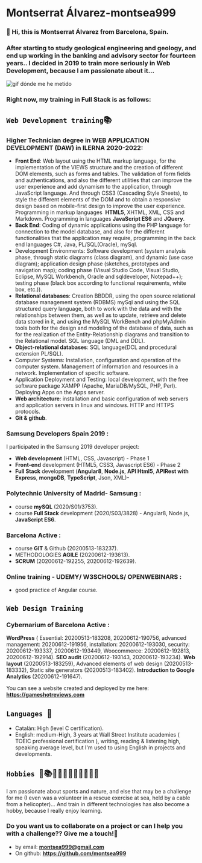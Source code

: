# Montserrat Álvarez-montsea999

### 👋 Hi, this is Montserrat Álvarez from Barcelona, Spain. 
### After starting to study geological engineering and geology, and end up working in the banking and advisory sector for fourteen years.. I decided in 2019 to train more seriously in Web Development, because I am passionate about it...

![gif dónde me he metido](https://github.com/montsea999/inspirations/blob/master/assets/gifAvatarYes.gif) 

### Right now, my training in Full Stack is as follows:

## `Web Development training`📚

### Higher Technician degree in WEB APPLICATION DEVELOPMENT (DAW) in ILERNA 2020-2022: 
- **Front End**: Web layout using the HTML markup language, for the implementation of the VIEWS structure and the creation of different DOM elements, such as forms and tables. 
The validation of form fields and authentications, and also the different utilities that can improve the user experience and add dynamism to the application, through JavaScript language. And through CSS3 (Cascading Style Sheets), to style the different elements of the DOM and to obtain a responsive design based on mobile-first design to improve the user experience. Programming in markup languages ​​ **HTML5**, XHTML, XML, CSS and Markdown. Programming in languages **JavaScript ES6** and **JQuery**.
- **Back End**: Coding of dynamic applications using the PHP language for connection to the model database, and also for the different functionalities that the application may require, programming in the back end languages C#, Java, PL/SQL(Oracle), mySql.
- Development Environments: Software development (system analysis phase, through static diagrams (class diagram), and dynamic (use case diagram); application design phase (sketches, prototypes and navigation map); coding phase (Visual Studio Code, Visual Studio, Eclipse, MySQL Workbench, Oracle and sqldeveloper, Notepad++); testing phase (black box according to functional requirements, white box, etc.)).
- **Relational databases**: Creation BBDDR, using the open source relational database management system (RDBMS) mySql and using the SQL structured query language, both to work with the data and with the relationships between them, as well as to update, retrieve and delete data stored in it, and using the MySQL WorkBench and phpMyAdmin tools both for the design and modeling of the database of data, such as for the realization of the Entity-Relationship diagrams and transition to the Relational model. SQL language (DML and DDL). 
- **Object-relational databases**: SQL language(DCL and procedural extension PL/SQL). 
- Computer Systems: Installation, configuration and operation of the computer system. Management of information and resources in a network. Implementation of specific software.
- Application Deployment and Testing: local development, with the free software package XAMPP (Apache, MariaDB/MySQL, PHP, Perl). Deploying Apps on the Apps server. 
- **Web architecture**: installation and basic configuration of web servers and application servers in linux and windows. HTTP and HTTPS protocols.
- **Git & github**.
### Samsung Developers Spain 2019 : 
I participated in the Samsung 2019 developer project:
- **Web development** (HTML, CSS, Javascript) - Phase 1
- **Front-end** development (HTML5, CSS3, Javascript ES6) - Phase 2
- **Full Stack** development (**Angular8**, **Node.js**, **API Html5**, **APIRest with Express**, **mongoDB**, **TypeScript**, Json, XML)- 

### Polytechnic University of Madrid- Samsung : 
- course **mySQL** (2020/S01/3753).
- course **Full Stack** development (2020/S03/3828) - Angular8, Node.js, **JavaScript ES6**.

### Barcelona Active : 
- course **GIT** & Github (20200513-183237). 
- METHODOLOGIES **AGILE** (20200612-193613). 
- **SCRUM** (20200612-192255, 20200612-192639). 

### Online training - UDEMY/ W3SCHOOLS/ OPENWEBINARS : 
- good practice of Angular course.

## `Web Design Training`
### Cybernarium of Barcelona Active : 
**WordPress** ( Essential: 20200513-183208, 20200612-190756, advanced management: 20200612-191956, installation: 20200612-193030, security: 20200612-193337, 20200612-193449, Woocommerce: 20200612-192813, 20200612-192914). 
**SEO audit** (20200612-193143, 20200612-193234). 
**Web layout** (20200513-183259), Advanced elements of web design (20200513-183332), Static site generators (20200513-183402). 
**Introduction to Google Analytics** (20200612-191647).

You can see a website created and deployed by me here: **https://gameshotreviews.com**

## `Languages `🎤
- Catalán: High (level C certification).
- English: medium-High, 3 years at Wall Street Institute academies ( TOEIC professional certification ), writing, reading & listening high, speaking average level, but I'm used to using English in projects and developments.

## `Hobbies `🤿📚🏄‍♀‍🧗🏼‍♀‍🎷🧘‍♀‍🏀        
I am passionate about sports and nature, and else that may be a challenge for me (I even was a volunteer in a rescue exercise at sea, held by a cable from a helicopter)... And train in different technologies has also become a hobby, because I really enjoy learning.

### Do you want us to collaborate on a project or can I help you with a challenge?? Give me a touch!🚀

- by email: **montsea999@gmail.com**
- On github: **https://github.com/montsea999**








